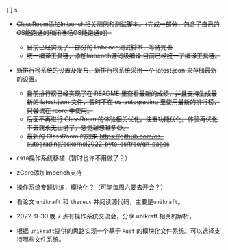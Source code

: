 [ ] s

* ~~ClassRoom添加lmbench相关测例和测试脚本。（完成一部分，包含了自己的OS能跑通的和闭浩扬OS能跑通的）~~

  * ~~目前已经实现了一部分的 lmbench测试脚本，等待完善~~
  * ~~统一编译工具链，添加lmbench源码级编译 目前已经统一了编译工具链。~~
* ~~新排行榜系统的设置及发布，新排行榜系统采用一个 latest.json 来存储最新的设置。~~

  * ~~目前排行榜已经实现了在 README 里查看最新的成绩，并且支持生成最新的 latest.json 文件，暂时不在 os-autograding 里使用最新的排行榜，只尝试在 rcore 中使用。~~
  * ~~后面不再进行 ClassRoom 的体验相关优化。注重功能优化。体验再优化下去就永无止境了，感觉越想越多😅。~~
  * ~~最新的 ClassRoom 的效果 https://github.com/os-autograding/oskernel2022-byte-os/tree/gh-pages~~
* `C910`操作系统移植（暂时也许不用做了？）
* ~~zCore添加lmbench支持~~
* 操作系统专题训练，模块化？（可能每周六要去开会？）
* 看论文 `unikraft` 和 `theseus` 并阅读源代码，主要是`unikraft`。
* 2022-9-30 晚 7 点有操作系统交流会，分享 unikraft 相关的解析。
* 根据 `unikraft`提供的思路实现一个基于 `Rust` 的模块化文件系统。可以选择支持哪些文件系统。
